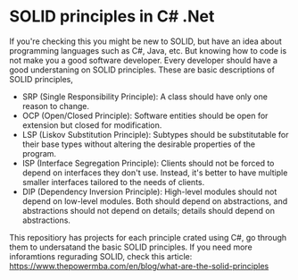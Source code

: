 # SOLID principles in C# .Net

If you're checking this you might be new to SOLID, but have an idea about programming languages such as C#, Java, etc. But knowing how to code is not make you a good software developer. Every developer should have a good understaning on SOLID principles. 
These are basic descriptions of SOLID principles,

* SRP (Single Responsibility Principle): A class should have only one reason to change.
* OCP (Open/Closed Principle): Software entities should be open for extension but closed for modification.
* LSP (Liskov Substitution Principle): Subtypes should be substitutable for their base types without altering the desirable properties of the program.
* ISP (Interface Segregation Principle): Clients should not be forced to depend on interfaces they don't use. Instead, it's better to have multiple smaller interfaces tailored to the needs of clients.
* DIP (Dependency Inversion Principle): High-level modules should not depend on low-level modules. Both should depend on abstractions, and abstractions should not depend on details; details should depend on abstractions.

This repositiory has projects for each principle crated using C#, go through them to undersatand the basic SOLID principles. 
If you need more inforamtions regurading SOLID, check this article: https://www.thepowermba.com/en/blog/what-are-the-solid-principles
